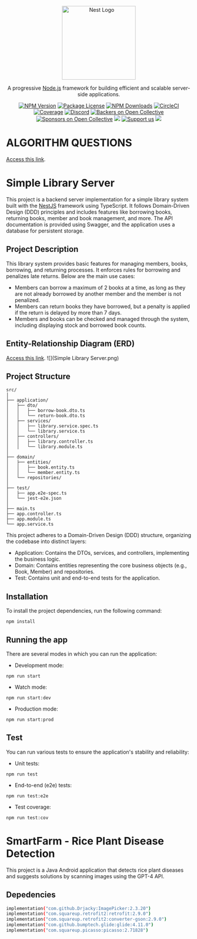 <p align="center">
  <a href="http://nestjs.com/" target="blank"><img src="https://nestjs.com/img/logo-small.svg" width="200" alt="Nest Logo" /></a>
</p>

[circleci-image]: https://img.shields.io/circleci/build/github/nestjs/nest/master?token=abc123def456
[circleci-url]: https://circleci.com/gh/nestjs/nest

  <p align="center">A progressive <a href="http://nodejs.org" target="_blank">Node.js</a> framework for building efficient and scalable server-side applications.</p>
    <p align="center">
<a href="https://www.npmjs.com/~nestjscore" target="_blank"><img src="https://img.shields.io/npm/v/@nestjs/core.svg" alt="NPM Version" /></a>
<a href="https://www.npmjs.com/~nestjscore" target="_blank"><img src="https://img.shields.io/npm/l/@nestjs/core.svg" alt="Package License" /></a>
<a href="https://www.npmjs.com/~nestjscore" target="_blank"><img src="https://img.shields.io/npm/dm/@nestjs/common.svg" alt="NPM Downloads" /></a>
<a href="https://circleci.com/gh/nestjs/nest" target="_blank"><img src="https://img.shields.io/circleci/build/github/nestjs/nest/master" alt="CircleCI" /></a>
<a href="https://coveralls.io/github/nestjs/nest?branch=master" target="_blank"><img src="https://coveralls.io/repos/github/nestjs/nest/badge.svg?branch=master#9" alt="Coverage" /></a>
<a href="https://discord.gg/G7Qnnhy" target="_blank"><img src="https://img.shields.io/badge/discord-online-brightgreen.svg" alt="Discord"/></a>
<a href="https://opencollective.com/nest#backer" target="_blank"><img src="https://opencollective.com/nest/backers/badge.svg" alt="Backers on Open Collective" /></a>
<a href="https://opencollective.com/nest#sponsor" target="_blank"><img src="https://opencollective.com/nest/sponsors/badge.svg" alt="Sponsors on Open Collective" /></a>
  <a href="https://paypal.me/kamilmysliwiec" target="_blank"><img src="https://img.shields.io/badge/Donate-PayPal-ff3f59.svg"/></a>
    <a href="https://opencollective.com/nest#sponsor"  target="_blank"><img src="https://img.shields.io/badge/Support%20us-Open%20Collective-41B883.svg" alt="Support us"></a>
  <a href="https://twitter.com/nestframework" target="_blank"><img src="https://img.shields.io/twitter/follow/nestframework.svg?style=social&label=Follow"></a>
</p>
  <!--[![Backers on Open Collective](https://opencollective.com/nest/backers/badge.svg)](https://opencollective.com/nest#backer)
  [![Sponsors on Open Collective](https://opencollective.com/nest/sponsors/badge.svg)](https://opencollective.com/nest#sponsor)-->

# ALGORITHM QUESTIONS
[Access this link](https://gist.github.com/Wordyka/d1e025ff3f8616b0cbaa9c7a58d37314).


# Simple Library Server

This project is a backend server implementation for a simple library system built with the [NestJS](https://github.com/nestjs/nest) framework using TypeScript. It follows Domain-Driven Design (DDD) principles and includes features like borrowing books, returning books, member and book management, and more. The API documentation is provided using Swagger, and the application uses a database for persistent storage.

## Project Description

This library system provides basic features for managing members, books, borrowing, and returning processes. It enforces rules for borrowing and penalizes late returns. Below are the main use cases:

- Members can borrow a maximum of 2 books at a time, as long as they are not already borrowed by another member and the member is not penalized.
- Members can return books they have borrowed, but a penalty is applied if the return is delayed by more than 7 days.
- Members and books can be checked and managed through the system, including displaying stock and borrowed book counts.

## Entity-Relationship Diagram (ERD)
[Access this link](https://dbdiagram.io/d/Simple-Library-Server-66f5398b3430cb846cb36378).
![](Simple Library Server.png)

## Project Structure

```plaintext
src/
│
├── application/
│   ├── dto/
│   │   ├── borrow-book.dto.ts
│   │   └── return-book.dto.ts
│   ├── services/
│   │   ├── library.service.spec.ts
│   │   └── library.service.ts
│   ├── controllers/
│   │   ├── library.controller.ts
│   │   └── library.module.ts
│
├── domain/
│   ├── entities/
│   │   ├── book.entity.ts
│   │   └── member.entity.ts
│   └── repositories/
│
├── test/
│   ├── app.e2e-spec.ts
│   └── jest-e2e.json
│
├── main.ts
├── app.controller.ts
├── app.module.ts
└── app.service.ts

```

This project adheres to a Domain-Driven Design (DDD) structure, organizing the codebase into distinct layers:

- Application: Contains the DTOs, services, and controllers, implementing the business logic.
- Domain: Contains entities representing the core business objects (e.g., Book, Member) and repositories.
- Test: Contains unit and end-to-end tests for the application.

## Installation
To install the project dependencies, run the following command:
```
npm install
```

## Running the app
There are several modes in which you can run the application:
- Development mode:
```
npm run start
```
- Watch mode:
```
npm run start:dev
```
- Production mode:
```
npm run start:prod
```

## Test
You can run various tests to ensure the application's stability and reliability:
- Unit tests:
```
npm run test
```
- End-to-end (e2e) tests:
```
npm run test:e2e
```
- Test coverage:
```
npm run test:cov
```


# SmartFarm - Rice Plant Disease Detection

This project is a Java Android application that detects rice plant diseases and suggests solutions by scanning images using the GPT-4 API.

## Depedencies

```sh
implementation("com.github.Drjacky:ImagePicker:2.3.20")
implementation("com.squareup.retrofit2:retrofit:2.9.0")
implementation("com.squareup.retrofit2:converter-gson:2.9.0")
implementation("com.github.bumptech.glide:glide:4.11.0")
implementation("com.squareup.picasso:picasso:2.71828")
```